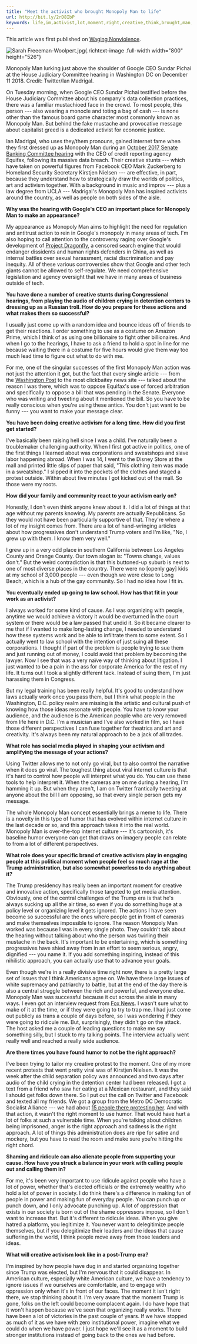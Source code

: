 ```yaml
---
title: "Meet the activist who brought Monopoly Man to life"
url: http://bit.ly/2rD8IbP
keywords: life,im,activist,lot,moment,right,creative,think,brought,man,really,monopoly,meet,trump
---
```

This article was first published on [Waging Nonviolence](https://wagingnonviolence.org/feature/meet-the-activist-who-brought-the-monopoly-man-meme-to-life/).

![Sarah Freeeman-Woolpert.jpg](https://cdn-prod.opendemocracy.net/media/images/Sarah_Freeeman-Woolpert.width-800.jpg){.richtext-image .full-width width="800" height="526"}

Monopoly Man lurking just above the shoulder of Google CEO Sundar Pichai at the House Judiciary Committee hearing in Washington DC on December 11 2018. Credit: Twitter/Ian Madrigal.

On Tuesday morning, when Google CEO Sundar Pichai testified before the House Judiciary Committee about his company's data collection practices, there was a familiar mustachioed face in the crowd. To most people, this person --- also wearing a monocle and toting a bag of cash --- is none other than the famous board game character most commonly known as Monopoly Man. But behind the fake mustache and provocative message about capitalist greed is a dedicated activist for economic justice.

Ian Madrigal, who uses they/them pronouns, gained internet fame when they first dressed up as Monopoly Man during an [October 2017 Senate Banking Committee hearing](http://time.com/money/4969855/monopoly-man-equifax-hearing/) with the CEO of credit reporting agency Equifax, following its massive data breach. Their creative stunts --- which have taken on powerful figures from Facebook CEO Mark Zuckerberg to Homeland Security Secretary Kirstjen Nielsen --- are effective, in part, because they understand how to strategically draw the worlds of politics, art and activism together. With a background in music and improv --- plus a law degree from UCLA --- Madrigal's Monopoly Man has inspired activists around the country, as well as people on both sides of the aisle.

**Why was the hearing with Google's CEO an important place for Monopoly Man to make an appearance?**

My appearance as Monopoly Man aims to highlight the need for regulation and antitrust action to rein in Google's monopoly in many areas of tech. I'm also hoping to call attention to the controversy raging over Google's development of [Project Dragonfly](https://theintercept.com/2018/11/29/google-china-censored-search/), a censored search engine that would endanger dissidents and human rights defenders in China, as well as internal battles over sexual harassment, racial discrimination and pay inequity. All of these various controversies show that Google and other tech giants cannot be allowed to self-regulate. We need comprehensive legislation and agency oversight that we have in many areas of business outside of tech.

**You have done a number of creative stunts during Congressional hearings, from playing the audio of children crying in detention centers to dressing up as a Russian troll. How do you prepare for these actions and what makes them so successful?**

I usually just come up with a random idea and bounce ideas off of friends to get their reactions. I order something to use as a costume on Amazon Prime, which I think of as using one billionaire to fight other billionaires. And when I go to the hearings, I have to ask a friend to hold a spot in line for me because waiting there in a costume for five hours would give them way too much lead time to figure out what to do with me.

For me, one of the singular successes of the first Monopoly Man action was not just the attention it got, but the fact that every single article --- from the [Washington Post](https://www.washingtonpost.com/news/the-switch/wp/2017/10/04/monopoly-man-trolls-former-equifax-ceo-richard-smith-at-senate-hearing/) to the most clickbaitey news site --- talked about the reason I was there, which was to oppose Equifax's use of forced arbitration and specifically to oppose a bill that was pending in the Senate. Everyone who was writing and tweeting about it mentioned the bill. So you have to be really conscious when you're using these antics. You don't just want to be funny --- you want to make your message clear.

**You have been doing creative activism for a long time. How did you first get started?**

I've basically been raising hell since I was a child. I've naturally been a troublemaker challenging authority. When I first got active in politics, one of the first things I learned about was corporations and sweatshops and slave labor happening abroad. When I was 14, I went to the Disney Store at the mall and printed little slips of paper that said, "This clothing item was made in a sweatshop." I slipped it into the pockets of the clothes and staged a protest outside. Within about five minutes I got kicked out of the mall. So those were my roots.

**How did your family and community react to your activism early on?**

Honestly, I don't even think anyone knew about it. I did a lot of things at that age without my parents knowing. My parents are actually Republicans. So they would not have been particularly supportive of that. They're where a lot of my insight comes from. There are a lot of hand-wringing articles about how progressives don't understand Trump voters and I'm like, "No, I grew up with them. I know them very well."

I grew up in a very odd place in southern California between Los Angeles County and Orange County. Our town slogan is: "Towns change, values don't." But the weird contradiction is that this buttoned-up suburb is next to one of most diverse places in the country. There were no \[openly gay\] kids at my school of 3,000 people --- even though we were close to Long Beach, which is a hub of the gay community. So I had no idea how I fit in.

**You eventually ended up going to law school. How has that fit in your work as an activist?**

I always worked for some kind of cause. As I was organizing with people, anytime we would achieve a victory it would be overturned in the court system or there would be a law passed that undid it. So it became clearer to me that if I wanted to make long-lasting change, I needed to understand how these systems work and be able to infiltrate them to some extent. So I actually went to law school with the intention of just suing all these corporations. I thought if part of the problem is people trying to sue them and just running out of money, I could avoid that problem by becoming the lawyer. Now I see that was a very naïve way of thinking about litigation. I just wanted to be a pain in the ass for corporate America for the rest of my life. It turns out I took a slightly different tack. Instead of suing them, I'm just harassing them in Congress.

But my legal training has been really helpful. It's good to understand how laws actually work once you pass them, but I think what people in the Washington, D.C. policy realm are missing is the artistic and cultural push of knowing how those ideas resonate with people. You have to know your audience, and the audience is the American people who are very removed from life here in D.C. I'm a musician and I've also worked in film, so I have those different perspectives I can fuse together for theatrics and art and creativity. It's always been my natural approach to be a jack of all trades.

**What role has social media played in shaping your activism and amplifying the message of your actions?**

Using Twitter allows me to not only go viral, but to also control the narrative when it does go viral. The toughest thing about viral internet culture is that it's hard to control how people will interpret what you do. You can use these tools to help interpret it. When the cameras are on me during a hearing, I'm hamming it up. But when they aren't, I am on Twitter frantically tweeting at anyone about the bill I am opposing, so that every single person gets my message.

The whole Monopoly Man concept essentially brings a meme to life. There is a novelty in this type of humor that has evolved within internet culture in the last decade or so, and this approach takes it into the real world. Monopoly Man is over-the-top internet culture --- it's cartoonish, it's baseline humor everyone can get that draws on imagery people can relate to from a lot of different perspectives.

**What role does your specific brand of creative activism play in engaging people at this political moment when people feel so much rage at the Trump administration, but also somewhat powerless to do anything about it?**

The Trump presidency has really been an important moment for creative and innovative action, specifically those targeted to get media attention. Obviously, one of the central challenges of the Trump era is that he's always sucking up all the air time, so even if you do something huge at a policy level or organizing level it gets ignored. The actions I have seen become so successful are the ones where people get in front of cameras and make themselves impossible to ignore. The reason Monopoly Man worked was because I was in every single photo. They couldn't talk about the hearing without talking about who the person was twirling their mustache in the back. It's important to be entertaining, which is something progressives have shied away from in an effort to seem serious, angry, dignified --- you name it. If you add something inspiring, instead of this nihilistic approach, you can actually use that to advance your goals.

Even though we're in a really divisive time right now, there is a pretty large set of issues that I think Americans agree on. We have these large issues of white supremacy and patriarchy to battle, but at the end of the day there is also a central struggle between the rich and powerful, and everyone else. Monopoly Man was successful because it cut across the aisle in many ways. I even got an interview request from [Fox News](https://video.foxbusiness.com/v/5604198062001/?#sp=show-clips). I wasn't sure what to make of it at the time, or if they were going to try to trap me. I had just come out publicly as trans a couple of days before, so I was wondering if they were going to ridicule me. But, surprisingly, they didn't go on the attack. The host asked me a couple of leading questions to make me say something silly, but I stuck to my talking points. The interview actually went really well and reached a really wide audience.

**Are there times you have found humor to not be the right approach?**

I've been trying to tailor my creative protest to the moment. One of my more recent protests that went pretty viral was of Kirstjen Nielsen. It was the week after the child separation policy was announced and two days after audio of the child crying in the detention center had been released. I got a text from a friend who saw her eating at a Mexican restaurant, and they said I should get folks down there. So I put out the call on Twitter and Facebook and texted all my friends. We got a group from the Metro DC Democratic Socialist Alliance --- we had about [15 people there protesting her](https://www.nytimes.com/2018/06/20/us/kirstjen-nielsen-protesters-restaurant.html). And with that action, it wasn't the right moment to use humor. That would have hurt a lot of folks at such a vulnerable time. When you're talking about children being imprisoned, anger is the right approach and sadness is the right approach. A lot of things this administration does are ripe for satire and mockery, but you have to read the room and make sure you're hitting the right chord.

**Shaming and ridicule can also alienate people from supporting your cause. How have you struck a balance in your work with calling people out and calling them in?**

For me, it's been very important to use ridicule against people who have a lot of power, whether that's elected officials or the extremely wealthy who hold a lot of power in society. I do think there's a difference in making fun of people in power and making fun of everyday people. You can punch up or punch down, and I only advocate punching up. A lot of oppression that exists in our society is born out of the shame oppressors impose, so I don't want to increase that. But it's different to ridicule ideas. When you give hatred a platform, you legitimize it. You never want to delegitimize people themselves, but if you delegitimize their leaders and the ideas that cause suffering in the world, I think people move away from those leaders and ideas.

**What will creative activism look like in a post-Trump era?**

I'm inspired by how people have dug in and started organizing together since Trump was elected, but I'm nervous that it could disappear. In American culture, especially white American culture, we have a tendency to ignore issues if we ourselves are comfortable, and to engage with oppression only when it's in front of our faces. The moment it isn't right there, we stop thinking about it. I'm very aware that the moment Trump is gone, folks on the left could become complacent again. I do have hope that it won't happen because we've seen that organizing really works. There have been a lot of victories in the past couple of years. If we have stopped as much of it as we have with zero institutional power, imagine what we could do when we have power. I just hope we'll see it as a moment to build stronger institutions instead of going back to the ones we had before.
